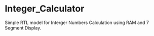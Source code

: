 # Integer_Calculator
Simple RTL model for Interger Numbers Calculation using RAM and 7 Segment Display.

